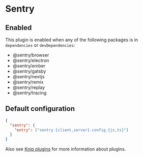 # Sentry

## Enabled

This plugin is enabled when any of the following packages is in `dependencies` or `devDependencies`:

- @sentry/browser
- @sentry/electron
- @sentry/ember
- @sentry/gatsby
- @sentry/nextjs
- @sentry/remix
- @sentry/replay
- @sentry/tracing

## Default configuration

```json
{
  "sentry": {
    "entry": ["sentry.{client,server}.config.{js,ts}"]
  }
}
```

Also see [Knip plugins][1] for more information about plugins.

[1]: https://github.com/webpro/knip/blob/next/README.md#plugins

